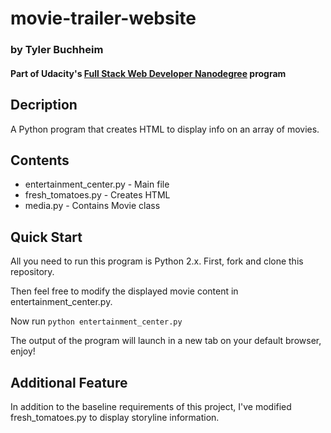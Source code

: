 # movie-trailer-website
### by Tyler Buchheim
#### Part of Udacity's [Full Stack Web Developer Nanodegree](https://www.udacity.com/course/full-stack-web-developer-nanodegree--nd004) program

## Decription
A Python program that creates HTML to display info on an array of movies.

## Contents

* entertainment_center.py - Main file
* fresh_tomatoes.py - Creates HTML
* media.py - Contains Movie class

## Quick Start
All you need to run this program is Python 2.x. First, fork and clone this repository.

Then feel free to modify the displayed movie content in entertainment_center.py.

Now run `python entertainment_center.py`

The output of the program will launch in a new tab on your default browser, enjoy!

## Additional Feature
In addition to the baseline requirements of this project, I've modified fresh_tomatoes.py to display storyline information.
